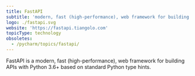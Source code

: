 ```yaml
---
title: FastAPI
subtitle: 'modern, fast (high-performance), web framework for building APIs'
logo: ./fastapi.svg
website: 'https://fastapi.tiangolo.com'
topicType: technology
obsoletes:
  - /pycharm/topics/fastapi/
---
```


FastAPI is a modern, fast (high-performance), web framework
for building APIs with Python 3.6+ based on standard Python type hints.
